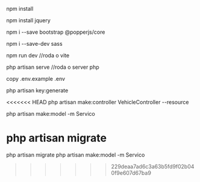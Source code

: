 npm install       

npm install jquery

npm i --save bootstrap @popperjs/core

npm i --save-dev sass          

npm run dev //roda o vite

php artisan serve //roda o server php

copy .env.example .env

php artisan key:generate

<<<<<<< HEAD
php artisan make:controller VehicleController --resource

php artisan make:model -m Servico

php artisan migrate 
=======
php artisan migrate
php artisan make:model -m Servico
>>>>>>> 229deaa7ad6c3a63b5fd9f02b040f9e607d67ba9

